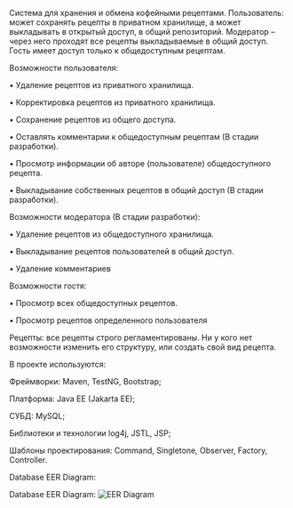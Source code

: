 
Система для хранения и обмена кофейными рецептами. Пользователь: может сохранять рецепты в приватном хранилище, а может выкладывать в открытый доступ, в общий репозиторий. Модератор – через него проходят все рецепты выкладываемые в общий доступ. Гость имеет доступ только к общедоступным рецептам.

Возможности пользователя:

• Удаление рецептов из приватного хранилища.

• Корректировка рецептов из приватного хранилища.

• Сохранение рецептов из общего доступа.

• Оставлять комментарии к общедоступным рецептам (В стадии разработки).

• Просмотр информации об авторе (пользователе) общедоступного рецепта.

• Выкладывание собственных рецептов в общий доступ (В стадии разработки).

Возможности модератора (В стадии разработки):

• Удаление рецептов из общедоступного хранилища.

• Выкладывание рецептов пользователей в общий доступ.

• Удаление комментариев

Возможности гостя:

• Просмотр всех общедоступных рецептов.

• Просмотр рецептов определенного пользователя

Рецепты: все рецепты строго регламентированы. Ни у кого нет возможности изменить его структуру, или создать свой вид рецепта.

В проекте используются:

Фреймворки: Maven, TestNG, Bootstrap;

Платформа: Java EE (Jakarta EE);

СУБД: MySQL;

Библиотеки и технологии log4j, JSTL, JSP;

Шаблоны проектирования: Command, Singletone, Observer, Factory, Controller.

Database EER Diagram:

Database EER Diagram:
![EER Diagram](https://user-images.githubusercontent.com/60150549/137872564-e76bac69-ee81-4a2f-8568-a2e3434e1ef5.jpg)
